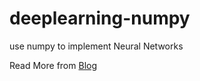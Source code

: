 # deeplearning-numpy
use numpy to implement Neural Networks

Read More from [Blog](https://leonzhao.cn)

